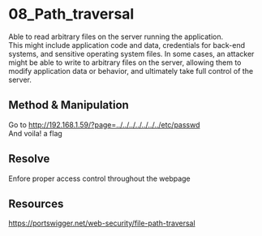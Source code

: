 # 08_Path_traversal

Able to read arbitrary files on the server running the application.  
This might include application code and data, credentials for back-end systems, and sensitive operating system files. In some cases, an attacker might be able to write to arbitrary files on the server, allowing them to modify application data or behavior, and ultimately take full control of the server.

## Method & Manipulation

Go to http://192.168.1.59/?page=../../../../../../../etc/passwd  
And voila! a flag

## Resolve

Enfore proper access control throughout the webpage

## Resources

https://portswigger.net/web-security/file-path-traversal
